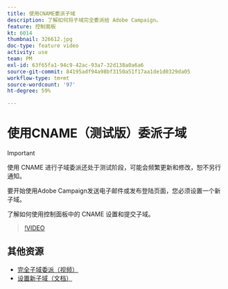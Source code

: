 ```yaml
---
title: 使用CNAME委派子域
description: 了解如何将子域完全委派给 Adobe Campaign。
feature: 控制面板
kt: 6014
thumbnail: 326612.jpg
doc-type: feature video
activity: use
team: PM
exl-id: 63f65fa1-94c9-42ac-93a7-32d138a0a6a6
source-git-commit: 84195adf94a98bf3150a51f17aa1de1d0329da05
workflow-type: tm+mt
source-wordcount: '97'
ht-degree: 59%

---
```


# 使用CNAME（测试版）委派子域

>[!IMPORTANT]
>
> 使用 CNAME 进行子域委派还处于测试阶段，可能会频繁更新和修改，恕不另行通知。

要开始使用Adobe Campaign发送电子邮件或发布登陆页面，您必须设置一个新子域。

了解如何使用控制面板中的 CNAME 设置和提交子域。

>[!VIDEO](https://video.tv.adobe.com/v/326612?quality=12)

## 其他资源

* [完全子域委派（视频）](./subdomain-delegation.md)
* [设置新子域（文档）](https://experienceleague.adobe.com/docs/control-panel/using/subdomains-and-certificates/setting-up-new-subdomain.html?lang=en)
